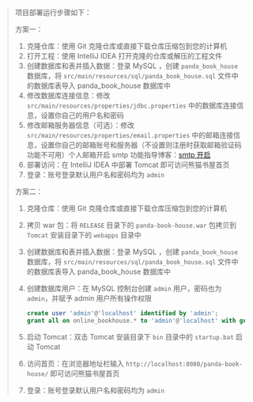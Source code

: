 > 项目部署运行步骤如下：
>
> 方案一：
>
> 1. 克隆仓库：使用 Git 克隆仓库或直接下载仓库压缩包到您的计算机
> 2. 打开工程：使用 IntelliJ IDEA  打开克隆的仓库或解压的工程文件
> 3. 创建数据库和表并插入数据：登录 MySQL ，创建 `panda_book_house` 数据库，将 `src/main/resources/sql/panda_book_house.sql` 文件中的数据库表导入 panda_book_house 数据库中
> 4. 修改数据库连接信息：修改 `src/main/resources/properties/jdbc.properties` 中的数据库连接信息，设置你自己的用户名和密码 
> 5. 修改邮箱服务器信息（可选）：修改 `src/main/resources/properties/email.properties` 中的邮箱连接信息，设置你自己的邮箱账号和服务器（不设置则注册时获取邮箱验证码功能不可用）个人邮箱开启 smtp 功能指导博客：[smtp 开启](https://blog.csdn.net/smilehappiness/article/details/108145215)
> 6. 部署访问：在 IntelliJ IDEA 中部署 Tomcat 即可访问熊猫书屋首页
> 7. 登录：账号登录默认用户名和密码均为 `admin`
>
> 方案二：
>
> 1. 克隆仓库：使用 Git 克隆仓库或直接下载仓库压缩包到您的计算机
>
> 2. 拷贝 war 包：将 `RELEASE` 目录下的 `panda-book-house.war` 包拷贝到 `Tomcat` 安装目录下的 `webapps` 目录中
>
> 3. 创建数据库和表并插入数据：登录 MySQL ，创建 `panda_book_house` 数据库，将 `src/main/resources/sql/panda_book_house.sql` 文件中的数据库表导入 panda_book_house 数据库中
>
> 4. 创建数据库用户：在 MySQL 控制台创建 `admin` 用户，密码也为 `admin`，并赋予 admin 用户所有操作权限
>
>    ```sql
>    create user 'admin'@'localhost' identified by 'admin';
>    grant all on online_bookhouse.* to 'admin'@'localhost' with grant option;
>    ```
>
> 5. 启动 Tomcat：双击 Tomcat 安装目录下 `bin` 目录中的 `startup.bat` 启动 Tomcat
>
> 6. 访问首页：在浏览器地址栏输入 `http://localhost:8080/panda-book-house/` 即可访问熊猫书屋首页
>
> 7. 登录：账号登录默认用户名和密码均为 `admin`